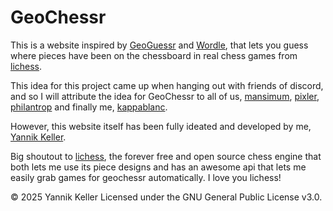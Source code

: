 # GeoChessr
This is a website inspired by [GeoGuessr](https://www.geoguessr.com/) and [Wordle](https://www.nytimes.com/games/wordle/index.html), that lets you guess where pieces have been on the chessboard in real chess games from [lichess](https://lichess.org/).

This idea for this project came up when hanging out with friends of discord, and so I will attribute the idea for GeoChessr to all of us, [mansimum](https://lichess.org/@/mansimum), [pixler](https://lichess.org/@/pixler), [philantrop](https://lichess.org/@/Philantrop) and finally me, [kappablanc](https://lichess.org/@/kappablanc).

However, this website itself has been fully ideated and developed by me, [Yannik Keller](https://github.com/yannikkellerde).

Big shoutout to [lichess](https://github.com/lichess-org), the forever free and open source chess engine that both lets me use its piece designs and has an awesome api that lets me easily grab games for geochessr automatically. I love you lichess!

© 2025 Yannik Keller
Licensed under the GNU General Public License v3.0.  
